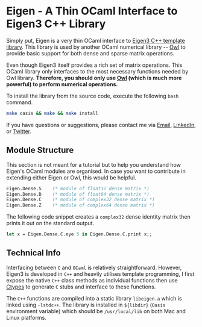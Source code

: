 # Eigen - A Thin OCaml Interface to Eigen3 C++ Library
Simply put, Eigen is a very thin OCaml interface to [Eigen3 C++ template library](https://github.com/ryanrhymes/eigen). This library is used by another OCaml numerical library -- [Owl](https://github.com/ryanrhymes/owl) to provide basic support for both dense and sparse matrix operations.

Even though Eigen3 itself provides a rich set of matrix operations. This OCaml library only interfaces to the most necessary functions needed by Owl library. **Therefore, you should only use [Owl](https://github.com/ryanrhymes/owl) (which is much more powerful) to perform numerical operations.**

To install the library from the source code, execute the following `bash` command.

```bash
make oasis && make && make install
```

If you have questions or suggestions, please contact me via [Email](liang.wang@cl.cam.ac.uk), [LinkedIn](http://uk.linkedin.com/in/liangsuomi/), or [Twitter](https://twitter.com/ryan_liang).


## Module Structure
This section is not meant for a tutorial but to help you understand how Eigen's OCaml modules are organised. In case you want to contribute in extending either Eigen or Owl, this would be helpful.

```ocaml
Eigen.Dense.S    (* module of float32 dense matrix *)
Eigen.Dense.D    (* module of float64 dense matrix *)
Eigen.Dense.C    (* module of complex32 dense matrix *)
Eigen.Dense.Z    (* module of complex64 dense matrix *)
```

The following code snippet creates a `complex32` dense identity matrix then prints it out on the standard output.

```ocaml
let x = Eigen.Dense.C.eye 5 in Eigen.Dense.C.print x;;
```

## Technical Info
Interfacing between `C` and `OCaml` is relatively straightforward. However, Eigen3 is developed in `C++` and heavily utilises template programming, I first expose the native `C++` class methods as individual functions then use [Ctypes](https://github.com/ocamllabs/ocaml-ctypes) to generate `C` stubs and interface to these functions.

The `C++` functions are compiled into a static library `libeigen.a` which is linked using `-lstdc++`. The library is installed in `${libdir}` (`Oasis` environment variable) which should be `/usr/local/lib` on both Mac and Linux platforms.
